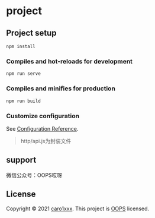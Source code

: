 # project

## Project setup
```
npm install
```

### Compiles and hot-reloads for development
```
npm run serve
```

### Compiles and minifies for production
```
npm run build
```

### Customize configuration
See [Configuration Reference](https://cli.vuejs.org/config/).

> http/api.js为封装文件



## support

微信公众号：OOPS哎呀

## License

Copyright © 2021 [caro1xxx](https://github.com/caro1xxx).
This project is [OOPS](https://github.com/caro1xxx/OOPS-WebFullstack) licensed.

